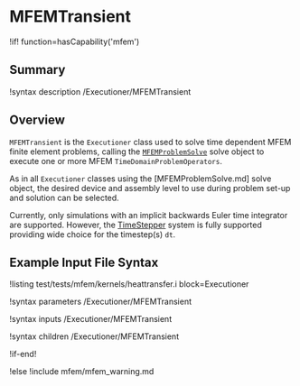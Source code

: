 # MFEMTransient

!if! function=hasCapability('mfem')

## Summary

!syntax description /Executioner/MFEMTransient

## Overview

`MFEMTransient` is the `Executioner` class used to solve time dependent MFEM finite element
problems, calling the [`MFEMProblemSolve`](MFEMProblemSolve.md) solve object to execute one or more
MFEM `TimeDomainProblemOperators`.

As in all `Executioner` classes using the [MFEMProblemSolve.md] solve object,
the desired device and assembly level to use during problem set-up and solution can be selected.

Currently, only simulations with an implicit backwards Euler time integrator are supported.
However, the [TimeStepper](/TimeSteppers/index.md) system is fully supported providing wide choice for the timestep(s) `dt`.

## Example Input File Syntax

!listing test/tests/mfem/kernels/heattransfer.i block=Executioner

!syntax parameters /Executioner/MFEMTransient

!syntax inputs /Executioner/MFEMTransient

!syntax children /Executioner/MFEMTransient

!if-end!

!else
!include mfem/mfem_warning.md
